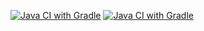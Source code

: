 [![Java CI with Gradle](https://github.com/NikitaLeon/Silenium/actions/workflows/main.yml/badge.svg)](https://github.com/NikitaLeon/Silenium/actions/workflows/main.yml)
[![Java CI with Gradle](https://github.com/NikitaLeon/Silenium/actions/workflows/main.yml/badge.svg)](https://github.com/NikitaLeon/Silenium/actions/workflows/main.yml)
